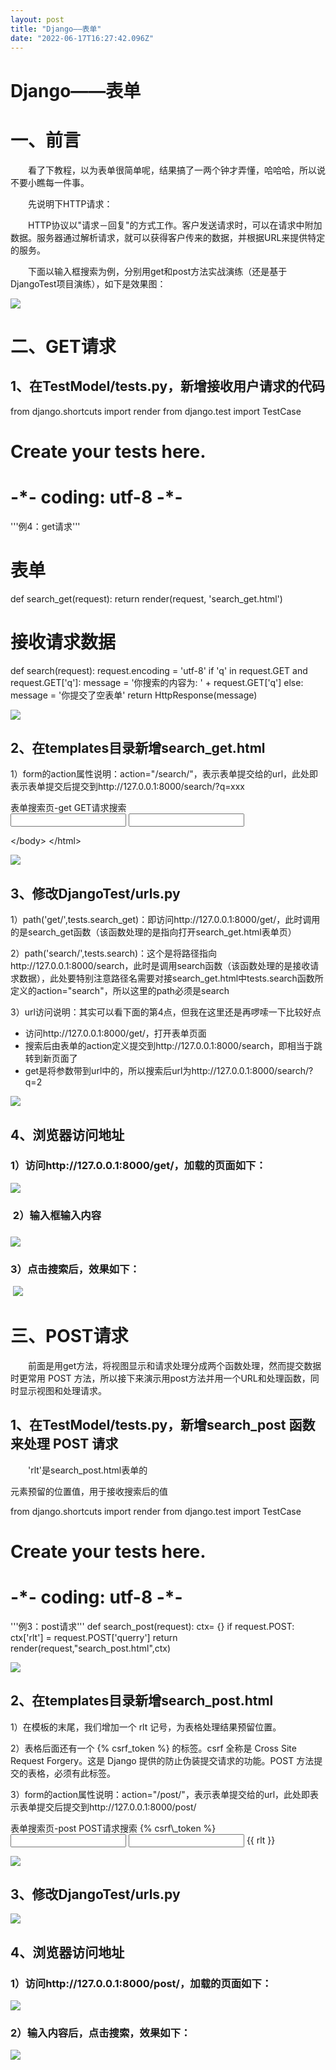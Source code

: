 ```yaml
---
layout: post
title: "Django——表单"
date: "2022-06-17T16:27:42.096Z"
---
```

Django——表单
==========

一、前言
====

　　看了下教程，以为表单很简单呢，结果搞了一两个钟才弄懂，哈哈哈，所以说不要小瞧每一件事。

　　先说明下HTTP请求：

　　HTTP协议以"请求－回复"的方式工作。客户发送请求时，可以在请求中附加数据。服务器通过解析请求，就可以获得客户传来的数据，并根据URL来提供特定的服务。

　　下面以输入框搜索为例，分别用get和post方法实战演练（还是基于DjangoTest项目演练），如下是效果图：

![](https://img2022.cnblogs.com/blog/715975/202206/715975-20220617225225673-481259821.png)

二、GET请求
=======

1、在TestModel/tests.py，新增接收用户请求的代码
---------------------------------

from django.shortcuts import render
from django.test import TestCase

# Create your tests here.

# -\*- coding: utf-8 -\*-

'''例4：get请求'''
# 表单
def search\_get(request):
    return render(request, 'search\_get.html')

# 接收请求数据
def search(request):
    request.encoding \= 'utf-8'
    if 'q' in request.GET and request.GET\['q'\]:
        message \= '你搜索的内容为: ' + request.GET\['q'\]
    else:
        message \= '你提交了空表单'
    return HttpResponse(message)

![](https://img2022.cnblogs.com/blog/715975/202206/715975-20220617230436958-798113284.png)

2、在templates目录新增search\_get.html
--------------------------------

1）form的action属性说明：action="/search/"，表示表单提交给的url，此处即表示表单提交后提交到http://127.0.0.1:8000/search/?q=xxx

<!DOCTYPE html\>
<html lang\="en"\>
<head\>
    <meta charset\="UTF-8"\>
    <title\>表单搜索页-get</title\>
</head\>
<body\>
<h3\>GET请求搜索</h3\>
    <!--get方法\-->
    <form action\="/search/" method\="get"\>
        <input type\="text" name\="q"\>
        <input type\="submit" value\="搜索"\>
    </form\>

</body\>
</html\>

![](https://img2022.cnblogs.com/blog/715975/202206/715975-20220617230527243-1932506903.png)

3、修改DjangoTest/urls.py
----------------------

1）path('get/',tests.search\_get)：即访问http://127.0.0.1:8000/get/，此时调用的是search\_get函数（该函数处理的是指向打开search\_get.html表单页）

2）path('search/',tests.search)：这个是将路径指向http://127.0.0.1:8000/search，此时是调用search函数（该函数处理的是接收请求数据），此处要特别注意路径名需要对接search\_get.html中tests.search函数所定义的action="search"，所以这里的path必须是search

3）url访问说明：其实可以看下面的第4点，但我在这里还是再啰嗦一下比较好点

*   访问http://127.0.0.1:8000/get/，打开表单页面
*   搜索后由表单的action定义提交到http://127.0.0.1:8000/search，即相当于跳转到新页面了
*   get是将参数带到url中的，所以搜索后url为http://127.0.0.1:8000/search/?q=2

![](https://img2022.cnblogs.com/blog/715975/202206/715975-20220617230642998-2018657942.png)

4、浏览器访问地址
---------

### 1）访问http://127.0.0.1:8000/get/，加载的页面如下：

![](https://img2022.cnblogs.com/blog/715975/202206/715975-20220617230808988-1120883406.png)

###  2）输入框输入内容

### ![](https://img2022.cnblogs.com/blog/715975/202206/715975-20220617230944552-736566970.png)

### 3）点击搜索后，效果如下：

 ![](https://img2022.cnblogs.com/blog/715975/202206/715975-20220617231026243-1724620212.png)

三、POST请求
========

　　前面是用get方法，将视图显示和请求处理分成两个函数处理，然而提交数据时更常用 POST 方法，所以接下来演示用post方法并用一个URL和处理函数，同时显示视图和处理请求。

1、在TestModel/tests.py，新增search\_post 函数来处理 POST 请求
--------------------------------------------------

　　'rlt'是search\_post.html表单的<p>元素预留的位置值，用于接收搜索后的值

from django.shortcuts import render
from django.test import TestCase

# Create your tests here.

# -\*- coding: utf-8 -\*-

'''例3：post请求'''
def search\_post(request):
    ctx\= {}
    if request.POST:
        ctx\['rlt'\] = request.POST\['querry'\]
    return render(request,"search\_post.html",ctx)

![](https://img2022.cnblogs.com/blog/715975/202206/715975-20220617231620056-2130920357.png)

2、在templates目录新增search\_post.html
---------------------------------

1）在模板的末尾，我们增加一个 rlt 记号，为表格处理结果预留位置。

2）表格后面还有一个 {% csrf\_token %} 的标签。csrf 全称是 Cross Site Request Forgery。这是 Django 提供的防止伪装提交请求的功能。POST 方法提交的表格，必须有此标签。

3）form的action属性说明：action="/post/"，表示表单提交给的url，此处即表示表单提交后提交到http://127.0.0.1:8000/post/

<!DOCTYPE html\>
<html lang\="en"\>
<head\>
    <meta charset\="UTF-8"\>
    <title\>表单搜索页-post</title\>
</head\>
<body\>
<h3\>POST请求搜索</h3\>
    <!--post方法：用一个URL和处理函数，同时显示视图和处理请求\-->
    <form action\="/post/" method\="post"\>
        {% csrf\_token %}
        <input type\="text" name\="querry"\>
        <input type\="submit" value\="搜索"\>
    </form\>
    <p\>{{ rlt }}</p\>
</body\>
</html\>

![](https://img2022.cnblogs.com/blog/715975/202206/715975-20220617232736508-681575681.png)

3、修改DjangoTest/urls.py
----------------------

![](https://img2022.cnblogs.com/blog/715975/202206/715975-20220617231758675-1542148224.png)

4、浏览器访问地址
---------

### 1）访问http://127.0.0.1:8000/post/，加载的页面如下：

![](https://img2022.cnblogs.com/blog/715975/202206/715975-20220617232006274-770838359.png)

### 2）输入内容后，点击搜索，效果如下：

![](https://img2022.cnblogs.com/blog/715975/202206/715975-20220617232431565-1294820811.png)